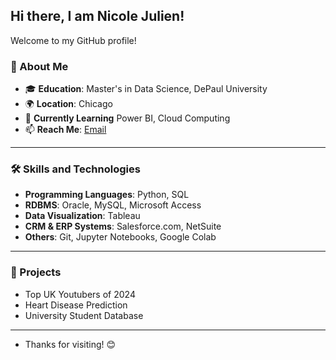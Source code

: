## Hi there, I am Nicole Julien!


Welcome to my GitHub profile! 

### 🌟 About Me
- 🎓 **Education**: Master's in Data Science, DePaul University
- 🌍 **Location**: Chicago
- 🌱 **Currently Learning** Power BI, Cloud Computing
- 📫 **Reach Me**: [Email](mailto:julienpnicole@gmail.com)

---

### 🛠️ Skills and Technologies
- **Programming Languages**: Python, SQL
- **RDBMS**: Oracle, MySQL, Microsoft Access
- **Data Visualization**: Tableau
- **CRM & ERP Systems**: Salesforce.com, NetSuite
- **Others**: Git, Jupyter Notebooks, Google Colab

---

### 🔭 Projects
- Top UK Youtubers of 2024
- Heart Disease Prediction
- University Student Database

---
- Thanks for visiting! 😊

